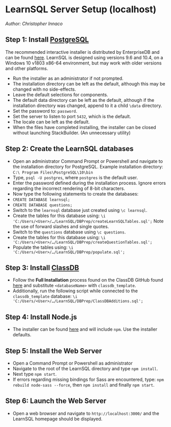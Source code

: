 # LearnSQL Server Setup (localhost)
_Author: Christopher Innaco_

## Step 1: Install [PostgreSQL](https://www.postgresql.org/) 
The recommended interactive installer is distributed by EnterpriseDB and can be found [here](https://www.enterprisedb.com/downloads/postgres-postgresql-downloads). LearnSQL is designed using versions 9.6 and 10.4, on a Windows 10 v1803 x86-64 environment, but may work with older versions and other platforms.

* Run the installer as an administrator if not prompted.
* The installation directory can be left as the default, although this may be changed with no side-effects.
* Leave the default selections for components.
* The default data directory can be left as the default, although if the installation directory was changed, append to it a child `\data` directory.
* Set the password to: `password`.
* Set the server to listen to port `5432`, which is the default.
* The locale can be left as the default.
* When the files have completed installing, the installer can be closed without launching StackBuilder. (An unnecessary utility)

## Step 2: Create the LearnSQL databases
* Open an administrator Command Prompt or Powershell and navigate to the installation directory for PostgreSQL. 
     Example installation directory: `C:\ Program Files\PostgreSQL\10\bin`
* Type, `psql -U postgres`, where `postgres` is the default user.
* Enter the password defined during the installation process. Ignore errors regarding the incorrect rendering of 8-bit characters.
* Now type the following statements to create the databases:
*    `CREATE DATABASE learnsql;`
*    `CREATE DATABASE questions;`
* Switch to the `learnsql` database just created using `\c learnsql`.
* Create the tables for this database using: `\i 'C:/Users/<User>/…/LearnSQL/DBPrep/createLearnSQLTables.sql';` Note the use of forward slashes and single quotes.
* Switch to the `questions` database using `\c questions`.
* Create the tables for this database using: `\i 'C:/Users/<User>/…/LearnSQL/DBPrep/createQuestionTables.sql';`
* Populate the tables using: `\i 'C:/Users/<User>/…/LearnSQL/DBPrep/populate.sql';`

## Step 3: Install [ClassDB](https://github.com/DASSL/ClassDB)
* Follow the **Full Installation** process found on the ClassDB GitHub found [here](https://github.com/DASSL/ClassDB/wiki/Setup) and substitute `<databaseName>` with `classdb_template`.
* Additionally, run the following script while connected to the `classdb_template` database: `\i 'C:/Users/<User>/…/LearnSQL/DBPrep/ClassDBAdditions.sql';`

## Step 4: Install Node.js
* The installer can be found [here](https://nodejs.org/en/download/) and will include `npm`. Use the installer defaults.

## Step 5: Install the Web Server
* Open a Command Prompt or Powershell as administrator
* Navigate to the root of the LearnSQL directory and type `npm install`.
* Next type `npm start`.
* If errors regarding missing bindings for Sass are encountered, type: `npm rebuild node-sass --force`, then `npm install` and finally `npm start`.

## Step 6: Launch the Web Server
* Open a web browser and navigate to `http://localhost:3000/` and the LearnSQL homepage should be displayed.
